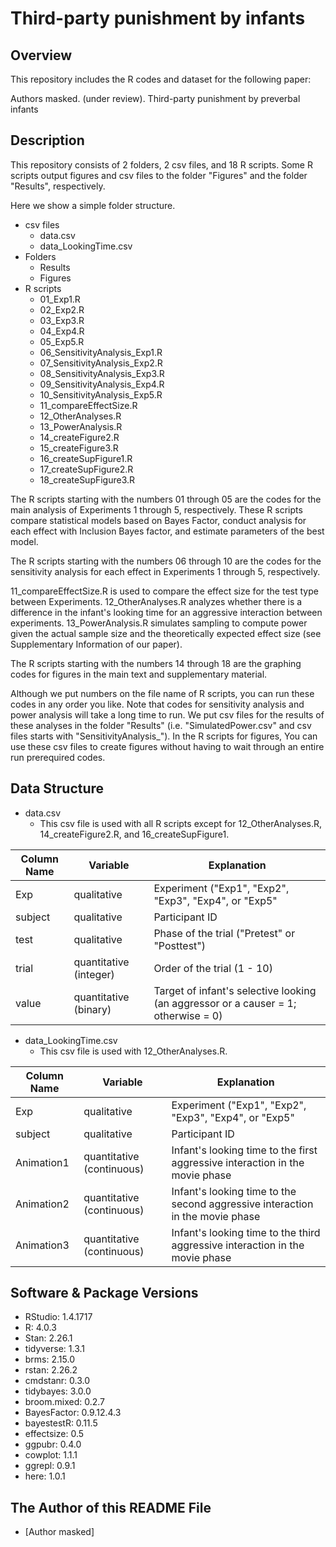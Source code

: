 Third-party punishment by infants
====

## Overview
This repository includes the R codes and dataset for the following paper:

Authors masked. (under review). Third-party punishment by preverbal infants

## Description
This repository consists of 2 folders, 2 csv files, and 18 R scripts. Some R scripts output figures and csv files to the folder "Figures" and the folder "Results", respectively.

Here we show a simple folder structure.

- csv files
  - data.csv
  - data_LookingTime.csv
- Folders
  - Results
  - Figures
- R scripts
  - 01_Exp1.R
  - 02_Exp2.R
  - 03_Exp3.R
  - 04_Exp4.R
  - 05_Exp5.R
  - 06_SensitivityAnalysis_Exp1.R
  - 07_SensitivityAnalysis_Exp2.R
  - 08_SensitivityAnalysis_Exp3.R
  - 09_SensitivityAnalysis_Exp4.R
  - 10_SensitivityAnalysis_Exp5.R
  - 11_compareEffectSize.R
  - 12_OtherAnalyses.R
  - 13_PowerAnalysis.R
  - 14_createFigure2.R
  - 15_createFigure3.R
  - 16_createSupFigure1.R
  - 17_createSupFigure2.R
  - 18_createSupFigure3.R

The R scripts starting with the numbers 01 through 05 are the codes for the main analysis of Experiments 1 through 5, respectively. These R scripts compare statistical models based on Bayes Factor, conduct analysis for each effect with Inclusion Bayes factor, and estimate parameters of the best model.

The R scripts starting with the numbers 06 through 10 are the codes for the sensitivity analysis for each effect in Experiments 1 through 5, respectively.

11_compareEffectSize.R is used to compare the effect size for the test type between Experiments. 12_OtherAnalyses.R analyzes whether there is a difference in the infant's looking time for an aggressive interaction between experiments. 13_PowerAnalysis.R simulates sampling to compute power given the actual sample size and the theoretically expected effect size (see Supplementary Information of our paper).

The R scripts starting with the numbers 14 through 18 are the graphing codes for figures in the main text and supplementary material.

Although we put numbers on the file name of R scripts, you can run these codes in any order you like. Note that codes for sensitivity analysis and power analysis will take a long time to run. We put csv files for the results of these analyses in the folder "Results" (i.e. "SimulatedPower.csv" and csv files starts with "SensitivityAnalysis_"). In the R scripts for figures, You can use these csv files to create figures without having to wait through an entire run prerequired codes.   

## Data Structure
- data.csv
  - This csv file is used with all R scripts except for 12_OtherAnalyses.R, 14_createFigure2.R, and 16_createSupFigure1.

| Column Name     | Variable                | Explanation                                                                        |
| ----            | ----                    |   ----                                                                             |
| Exp             |qualitative              | Experiment ("Exp1", "Exp2", "Exp3", "Exp4", or "Exp5"                              |
| subject         |qualitative              | Participant ID                                                                     |
| test            |qualitative              | Phase of the trial ("Pretest" or "Posttest")                                       |
| trial           |quantitative (integer)   | Order of the trial (1 - 10)                                                        |
| value           |quantitative (binary)    | Target of infant's selective looking (an aggressor or a causer = 1; otherwise = 0) |



- data_LookingTime.csv
  - This csv file is used with 12_OtherAnalyses.R.

| Column Name     | Variable                | Explanation                                                                   |
| ----            | ----                    |   ----                                                                        |
| Exp             |qualitative              | Experiment ("Exp1", "Exp2", "Exp3", "Exp4", or "Exp5"                         |
| subject         |qualitative              | Participant ID                                                                |
| Animation1      |quantitative (continuous)| Infant's looking time to the first aggressive interaction in the movie phase  |
| Animation2      |quantitative (continuous)| Infant's looking time to the second aggressive interaction in the movie phase |
| Animation3      |quantitative (continuous)| Infant's looking time to the third aggressive interaction in the movie phase  |


## Software & Package Versions
- RStudio: 1.4.1717
- R: 4.0.3
- Stan: 2.26.1
- tidyverse: 1.3.1
- brms: 2.15.0
- rstan: 2.26.2
- cmdstanr: 0.3.0
- tidybayes: 3.0.0
- broom.mixed: 0.2.7
- BayesFactor: 0.9.12.4.3
- bayestestR: 0.11.5
- effectsize: 0.5
- ggpubr: 0.4.0
- cowplot: 1.1.1
- ggrepl: 0.9.1
- here: 1.0.1


## The Author of this README File
- [Author masked]
